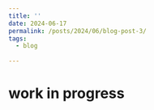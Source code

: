 ```yaml
---
title: ''
date: 2024-06-17
permalink: /posts/2024/06/blog-post-3/
tags:
  - blog
  
---
```

work in progress
=====
